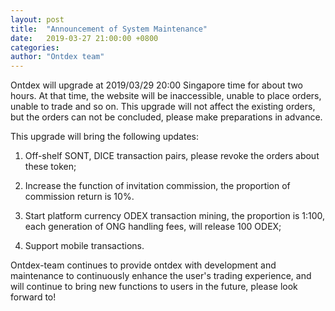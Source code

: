 ```yaml
---
layout: post
title:  "Announcement of System Maintenance"
date:   2019-03-27 21:00:00 +0800
categories: 
author: "Ontdex team"
---
```


Ontdex will upgrade at 2019/03/29 20:00 Singapore time for about two hours. At that time, the website will be inaccessible, unable to place orders, unable to trade and so on. This upgrade will not affect the existing orders, but the orders can not be concluded, please make preparations in advance.



This upgrade will bring the following updates:



1. Off-shelf SONT, DICE transaction pairs, please revoke the orders about these token;



2. Increase the function of invitation commission, the proportion of commission return is 10%.



3. Start platform currency ODEX transaction mining, the proportion is 1:100, each generation of ONG handling fees, will release 100 ODEX;



4. Support mobile transactions.



Ontdex-team continues to provide ontdex with development and maintenance to continuously enhance the user's trading experience, and will continue to bring new functions to users in the future, please look forward to!